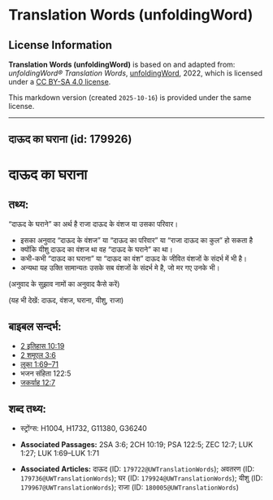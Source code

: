 # Translation Words (unfoldingWord)

## License Information

**Translation Words (unfoldingWord)** is based on and adapted from: _unfoldingWord® Translation Words_, [unfoldingWord](https://unfoldingword.org/utw), 2022, which is licensed under a [CC BY-SA 4.0 license](https://creativecommons.org/licenses/by-sa/4.0/legalcode.en).

This markdown version (created `2025-10-16`) is provided under the same license.



--------------------------------

## दाऊद का घराना (id: 179926)

दाऊद का घराना
=============

तथ्य:
-----

“दाऊद के घराने” का अर्थ है राजा दाऊद के वंशज या उसका परिवार।

* इसका अनुवाद “दाऊद के वंशज” या “दाऊद का परिवार” या “राजा दाऊद का कुल” हो सकता है
* क्योंकि यीशु दाऊद का वंशज था वह “दाऊद के घराने” का था।
* कभी\-कभी “दाऊद का घराना” या “दाऊद का वंश” दाऊद के जीवित वंशजों के संदर्भ में भी है।
* अन्यथा यह उक्ति सामान्यतः उसके सब वंशजों के संदर्भ मे है, जो मर गए उनके भी।

(अनुवाद के सुझाव नामों का अनुवाद कैसे करें)

(यह भी देखें: दाऊद, वंशज, घराना, यीशु, राजा)

बाइबल सन्दर्भ:
--------------

* [2 इतिहास 10:19](https://ref.ly/2Chr0:0)
* [2 शमूएल 3:6](https://ref.ly/2Sam0:0)
* [लूका 1:69–71](https://ref.ly/Luke1:69-Luke1:71)
* भजन संहिता 122:5
* [जकर्याह 12:7](https://ref.ly/Zech12:7)

शब्द तथ्य:
----------

* स्ट्रोंग्स: H1004, H1732, G11380, G36240

* **Associated Passages:** 2SA 3:6; 2CH 10:19; PSA 122:5; ZEC 12:7; LUK 1:27; LUK 1:69–LUK 1:71
* **Associated Articles:** दाऊद (ID: `179722@UWTranslationWords`); अवतरण (ID: `179736@UWTranslationWords`); घर (ID: `179924@UWTranslationWords`); यीशु (ID: `179967@UWTranslationWords`); राजा (ID: `180005@UWTranslationWords`)

